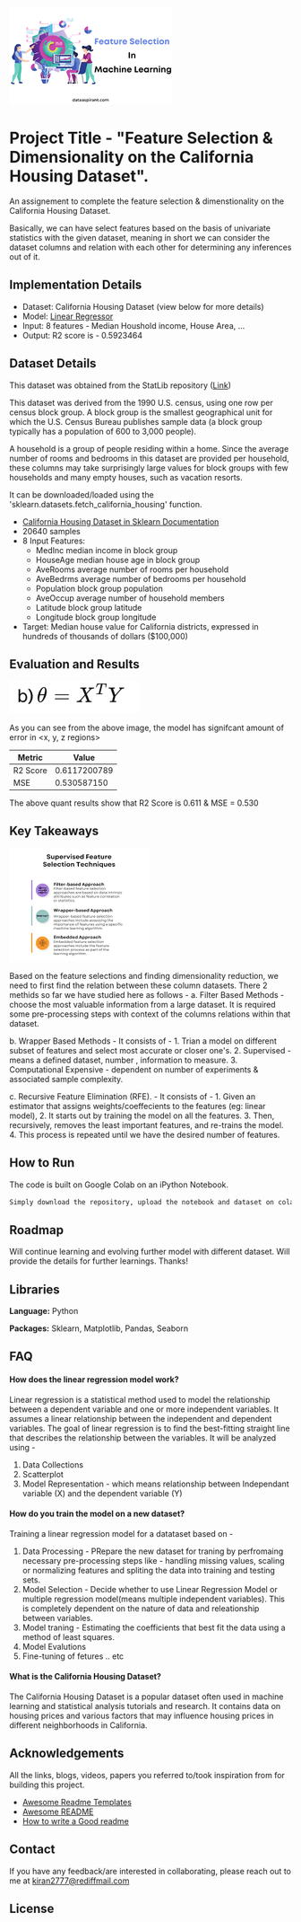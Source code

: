 
![Logo](https://github.com/kiranjorwekar/Feature-Selection-on-the-California-Housing-Dataset/blob/main/Logo_featureSelection.png)


# Project Title - "Feature Selection & Dimensionality on the California Housing Dataset".

An assignement to complete the feature selection & dimenstionality on the California Housing Dataset.

Basically, we can have select features based on the basis of univariate statistics with the given dataset, meaning in short we can consider the dataset columns and relation with each other for determining any inferences out of it.


## Implementation Details

- Dataset: California Housing Dataset (view below for more details)
- Model: [Linear Regressor](https://scikit-learn.org/stable/modules/generated/sklearn.linear_model.LinearRegression.html)
- Input: 8 features - Median Houshold income, House Area, ...
- Output: R2 score is - 0.5923464

## Dataset Details

This dataset was obtained from the StatLib repository ([Link](https://www.dcc.fc.up.pt/~ltorgo/Regression/cal_housing.html))

This dataset was derived from the 1990 U.S. census, using one row per census block group. A block group is the smallest geographical unit for which the U.S. Census Bureau publishes sample data (a block group typically has a population of 600 to 3,000 people).

A household is a group of people residing within a home. Since the average number of rooms and bedrooms in this dataset are provided per household, these columns may take surprisingly large values for block groups with few households and many empty houses, such as vacation resorts.

It can be downloaded/loaded using the 'sklearn.datasets.fetch_california_housing' function.

- [California Housing Dataset in Sklearn Documentation](https://scikit-learn.org/stable/modules/generated/sklearn.datasets.fetch_california_housing.html)
- 20640 samples
- 8 Input Features: 
    - MedInc median income in block group
    - HouseAge median house age in block group
    - AveRooms average number of rooms per household
    - AveBedrms average number of bedrooms per household
    - Population block group population
    - AveOccup average number of household members
    - Latitude block group latitude
    - Longitude block group longitude
- Target: Median house value for California districts, expressed in hundreds of thousands of dollars ($100,000)

## Evaluation and Results
![alt text](https://github.com/123ofai/Demo-Project-Repo/blob/main/results/test.png)

As you can see from the above image, the model has signifcant amount of error in <x, y, z regions>

| Metric        | Value         |
| ------------- | ------------- |
| R2 Score      | 0.6117200789  |
| MSE           | 0.530587150  |
 

The above quant results show that  R2 Score is 0.611 & MSE = 0.530
## Key Takeaways

![Logo](https://github.com/kiranjorwekar/Feature-Selection-on-the-California-Housing-Dataset/blob/main/feature_selection.png)

Based on the  feature selections and finding dimensionality reduction, we need to first find the relation between these column datasets. There 2 methids so far we have studied here as follows - 
a. Filter Based Methods - choose the most valuable information from a large dataset. It is required some pre-processing steps with context of the columns relations within that dataset.
		
		
b. Wrapper Based Methods - It consists of - 
		1. Trian a model on different subset of features and select most accurate or closer one's.
		2. Supervised - means a defined dataset, number , information to measure.
		3. Computational Expensive - dependent on number of experiments & associated sample complexity.
		
c. Recursive Feature Elimination (RFE). - It consists of - 
		1. Given an estimator that assigns weights/coeffecients to the features (eg: linear model),
		2. It starts out by training the model on all the features.
		3. Then, recursively, removes the least important features, and re-trains the model.
		4. This process is repeated until we have the desired number of features.


## How to Run

The code is built on Google Colab on an iPython Notebook. 

```bash
Simply download the repository, upload the notebook and dataset on colab, and hit play!
```


## Roadmap

Will continue learning and evolving further model with different dataset. Will provide the details for further learnings. Thanks!


## Libraries 

**Language:** Python

**Packages:** Sklearn, Matplotlib, Pandas, Seaborn


## FAQ

#### How does the linear regression model work?

Linear regression is a statistical method used to model the relationship between a dependent variable and one or more independent variables. It assumes a linear relationship between the independent and dependent variables. The goal of linear regression is to find the best-fitting straight line that describes the relationship between the variables.
It will be analyzed using - 
1. Data Collections
2. Scatterplot
3. Model Representation - which means relationship between Independant variable (X) and the dependent variable (Y)

#### How do you train the model on a new dataset?

Training a linear regression model for a datataset based on -
1. Data Processing - PRepare the new dataset for traning by perfromaing necessary pre-processing steps like -  handling missing values, scaling or normalizing features and spliting the data into training and testing sets.
2. Model Selection - Decide whether to use Linear Regression Model or multiple regression model(means multiple independent variables). This is completely dependent on the nature of data and releationship between variables.
3. Model traning - Estimating the coefficients that best fit the data using a method of least squares.
4. Model Evalutions
5. Fine-tuning of fetures .. etc 

#### What is the California Housing Dataset?

The California Housing Dataset is a popular dataset often used in machine learning and statistical analysis tutorials and research. It contains data on housing prices and various factors that may influence housing prices in different neighborhoods in California.

## Acknowledgements

All the links, blogs, videos, papers you referred to/took inspiration from for building this project. 

 - [Awesome Readme Templates](https://awesomeopensource.com/project/elangosundar/awesome-README-templates)
 - [Awesome README](https://github.com/matiassingers/awesome-readme)
 - [How to write a Good readme](https://bulldogjob.com/news/449-how-to-write-a-good-readme-for-your-github-project)


## Contact

If you have any feedback/are interested in collaborating, please reach out to me at kiran2777@rediffmail.com


## License



